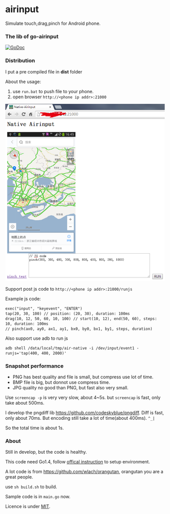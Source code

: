 airinput
=====================
Simulate touch,drag,pinch for Android phone.

### The lib of go-airinput
[![GoDoc](https://godoc.org/github.com/NetEase/airinput/go-airinput?status.svg)](https://godoc.org/github.com/NetEase/airinput/go-airinput)

### Distribution
I put a pre compiled file in **dist** folder

About the usage:

1. use `run.bat` to push file to your phone.
2. open browser `http://<phone ip addr>:21000`

![IMG](images/browser-airinput.png)

Support post js code to `http://<phone ip addr>:21000/runjs`

Example js code:

	exec("input", "keyevent", "ENTER")
	tap(20, 30, 100) // position: (20, 30), duration: 100ms
	drag(10, 12, 50, 60, 10, 100) // start(10, 12), end(50, 60), steps: 10, duration: 100ms
	// pinch(ax0, ay0, ax1, ay1, bx0, by0, bx1, by1, steps, duration)

Also support use adb to run js

	adb shell /data/local/tmp/air-native -i /dev/input/event1 -runjs='tap(400, 400, 2000)'

### Snapshot performance
* PNG has best quality and file is small, but compress use lot of time.
* BMP file is big, but donnot use compress time.
* JPG quality no good than PNG, but fast also very small.

Use `screencap -p` is very very slow, about 4~5s. but `screencap` is fast, only take about 500ms.

I develop the pngdiff lib <https://github.com/codeskyblue/pngdiff>. Diff is fast, only about 70ms. But encoding still take a lot of time(about 400ms). `^_|`

So the total time is about 1s.

### About
Still in develop, but the code is healthy. 

This code need Go1.4, follow [offical instruction](http://code.google.com/p/go/source/browse/README?repo=mobile) to setup environment.

A lot code is from <https://github.com/wlach/orangutan>, orangutan you are a great people.

use `sh build.sh` to build.

Sample code is in `main.go` now. 

Licence is under [MIT](LICENSE).

